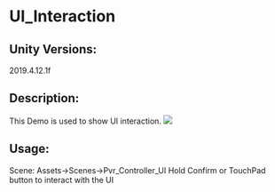 # UI_Interaction

## Unity Versions:    
2019.4.12.1f

## Description:        
This Demo is used to show UI interaction.
![](https://github.com/picoxr/UI_Interaction/blob/main/screenshot_ui_interaction.jpg)


## Usage:    
Scene: Assets->Scenes->Pvr_Controller_UI
Hold Confirm or TouchPad button to interact with the UI
